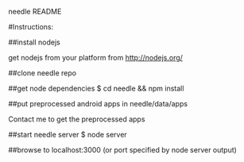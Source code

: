 needle README

#Instructions:

##install nodejs

get nodejs from your platform from http://nodejs.org/

##clone needle repo

##get node dependencies
$ cd needle && npm install

##put preprocessed android apps in needle/data/apps

Contact me to get the preprocessed apps

##start needle server
$ node server

##browse to localhost:3000 (or port specified by node server output)




